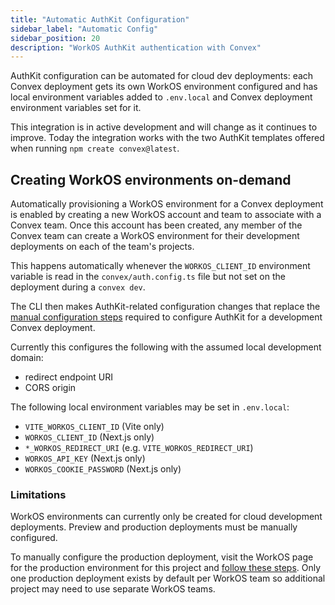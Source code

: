 ```yaml
---
title: "Automatic AuthKit Configuration"
sidebar_label: "Automatic Config"
sidebar_position: 20
description: "WorkOS AuthKit authentication with Convex"
---
```


AuthKit configuration can be automated for cloud dev deployments: each Convex
deployment gets its own WorkOS environment configured and has local environment
variables added to `.env.local` and Convex deployment environment variables set
for it.

This integration is in active development and will change as it continues to
improve. Today the integration works with the two AuthKit templates offered when
running `npm create convex@latest`.

## Creating WorkOS environments on-demand

Automatically provisioning a WorkOS environment for a Convex deployment is
enabled by creating a new WorkOS account and team to associate with a Convex
team. Once this account has been created, any member of the Convex team can
create a WorkOS environment for their development deployments on each of the
team's projects.

This happens automatically whenever the `WORKOS_CLIENT_ID` environment variable
is read in the `convex/auth.config.ts` file but not set on the deployment during
a `convex dev`.

The CLI then makes AuthKit-related configuration changes that replace the
[manual configuration steps](/docs/auth/authkit/index.mdx#configuring-an-existing-workos-account)
required to configure AuthKit for a development Convex deployment.

Currently this configures the following with the assumed local development
domain:

- redirect endpoint URI
- CORS origin

The following local environment variables may be set in `.env.local`:

- `VITE_WORKOS_CLIENT_ID` (Vite only)
- `WORKOS_CLIENT_ID` (Next.js only)
- `*_WORKOS_REDIRECT_URI` (e.g. `VITE_WORKOS_REDIRECT_URI`)
- `WORKOS_API_KEY` (Next.js only)
- `WORKOS_COOKIE_PASSWORD` (Next.js only)

### Limitations

WorkOS environments can currently only be created for cloud development
deployments. Preview and production deployments must be manually configured.

To manually configure the production deployment, visit the WorkOS page for the
production environment for this project and
[follow these steps](/docs/auth/authkit/index.mdx#configuring-an-existing-workos-account).
Only one production deployment exists by default per WorkOS team so additional
project may need to use separate WorkOS teams.
